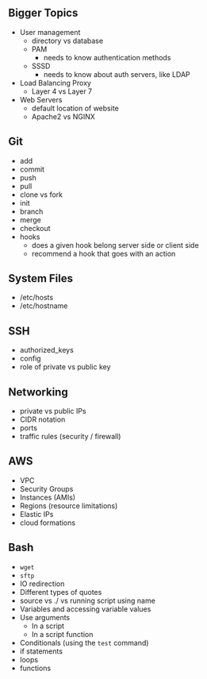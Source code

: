 ## Bigger Topics

- User management
  - directory vs database
  - PAM
    - needs to know authentication methods
  - SSSD
    - needs to know about auth servers, like LDAP
- Load Balancing Proxy
  - Layer 4 vs Layer 7
- Web Servers
  - default location of website
  - Apache2 vs NGINX

## Git

- add
- commit
- push
- pull
- clone vs fork
- init
- branch
- merge
- checkout
- hooks
  - does a given hook belong server side or client side
  - recommend a hook that goes with an action

## System Files

- /etc/hosts
- /etc/hostname

## SSH

- authorized_keys
- config
- role of private vs public key

## Networking

- private vs public IPs
- CIDR notation
- ports
- traffic rules (security / firewall)

## AWS

- VPC
- Security Groups
- Instances (AMIs)
- Regions (resource limitations)
- Elastic IPs
- cloud formations

## Bash

- `wget`
- `sftp`
- IO redirection
- Different types of quotes
- source vs ./ vs running script using name
- Variables and accessing variable values
- Use arguments
  - In a script
  - In a script function
- Conditionals (using the `test` command)
- if statements
- loops
- functions
